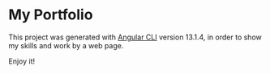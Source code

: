 # My Portfolio

This project was generated with [Angular CLI](https://github.com/angular/angular-cli) version 13.1.4, in order to show my skills and work by a web page.

Enjoy it!


